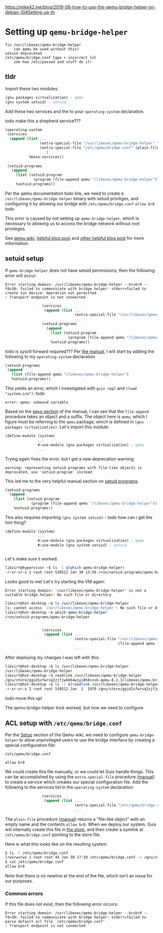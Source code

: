 https://mike42.me/blog/2019-08-how-to-use-the-qemu-bridge-helper-on-debian-10#Setting-up-th

# Setting up `qemu-bridge-helper`

    fix /usr/libexec/qemu-bridge-helper
        can qemu be used without this?
    setuid deprecated
    /etc/qemu/bridge.conf typo + incorrect lol
        see how /etc/passwd and stuff do it!

## tldr

Import these two modules:

```scm
(gnu packages virtualization) ; qemu
(gnu system setuid) ; setuid
```

Add these two services and the to your `operating-system` declaration.

todo make this a shepherd service???

```scm
(operating-system
 (services
  (append (list ...
                (extra-special-file "/usr/libexec/qemu-bridge-helper" "/run/setuid-programs/qemu-bridge-helper")
                (extra-special-file "/etc/qemu/bridge.conf" (plain-file "" "allow br0"))
                ...)
           %base-services))
 ...
 (setuid-programs
   (append
     (list (setuid-program
             (program (file-append qemu "/libexec/qemu-bridge-helper"))))
     %setuid-programs))
```
Per the qemu documentation todo link, we need to create a `/usr/libexec/qemu-bridge-helper` binary with setuid priviliges, and configuring it by allowing our bridge with `/etc/qemu/bridge.conf` `allow br0` todo




This error is caused by not setting up `qemu-bridge-helper`, which is necessary to allowing us to access the bridge network without root privileges.

See [qemu wiki](https://wiki.qemu.org/Features/HelperNetworking), [helpful blog post](https://apiraino.github.io/qemu-bridge-networking/) and [other helpful blog post](https://mike42.me/blog/2019-08-how-to-use-the-qemu-bridge-helper-on-debian-10) for more information.


## setuid setup

If `qemu-bridge-helper` does not have setuid permissions, then the following error will occur:

```
Error starting domain: /usr/libexec/qemu-bridge-helper --br=br0 --fd=30: failed to communicate with bridge helper: stderr=failed to create tun device: Operation not permitted
: Transport endpoint is not connected
```

```scm
                 (services
                  (append (list ...
                                (extra-special-file "/usr/libexec/qemu-bridge-helper" "/run/setuid-programs/qemu-bridge-helper")
                                ...
                 (setuid-programs
                   (append
                     (list (setuid-program
                             (program (file-append qemu "/libexec/qemu-bridge-helper"))))
                     %setuid-programs))
```
todo is sysctl forward required???
Per [the manual](https://guix.gnu.org/cookbook/en/html_node/Network-bridge-for-QEMU.html), I will start by adding the following to my `operating-system` declaration

```scheme
(setuid-programs
 (append
   (list (file-append qemu "/libexec/qemu-bridge-helper")
   %setuid-programs))
```

This yields an error, which I investigated with `guix repl` and `(load "system.scm")`: todo

```
error: qemu: unbound variable
```

Based on the [gexp section](https://guix.gnu.org/manual/en/html_node/G_002dExpressions.html) of the manual, I can see that the `file-append` procedure takes an object and a suffix. The object here is `qemu`, which I figure must be referring to the `qemu` package, which is defined in `(gnu packages virtualization)`. Let's import this module:

```scheme
(define-module (system)
               ...
               #:use-module (gnu packages virtualization) ; qemu
               ...
```

Trying again fixes the error, but I get a new deprecation warning:

```
warning: representing setuid programs with file-like objects is deprecated; use 'setuid-program' instead
```

This led me to the very helpful manual section on [setuid programs](https://guix.gnu.org/manual/en/html_node/Setuid-Programs.html).

```scheme
(setuid-programs
  (append
    (list (setuid-program
            (program (file-append qemu "/libexec/qemu-bridge-helper"))))
    %setuid-programs))
```

This also requires importing `(gnu system setuid)` - todo how can i get the hint thing?

```scheme
(define-module (system)
               ...
               #:use-module (gnu packages virtualization) ; qemu
               #:use-module (gnu system setuid) ; setuid
               ...
```

Let's make sure it worked:

```sh
libvirt@hypervisor ~$ ls -l $(which qemu-bridge-helper)
-r-sr-xr-x 1 root root 539512 Jan 30 13:56 /run/setuid-programs/qemu-bridge-helper
```

Looks good to me! Let's try starting the VM again:

```
Error starting domain: '/usr/libexec/qemu-bridge-helper' is not a suitable bridge helper: No such file or directory
```

```sh
libvirt@hot-desktop ~$ ls /usr/libexec/qemu-bridge-helper
ls: cannot access '/usr/libexec/qemu-bridge-helper': No such file or directory
libvirt@hot-desktop ~$ which qemu-bridge-helper
/run/setuid-programs/qemu-bridge-helper
```


```scheme

                 (services
                  (append (list ...
                                (extra-special-file "/usr/libexec/qemu-bridge-helper"
                                                    (file-append qemu "/libexec/qemu-bridge-helper"))
                                ...
```

After deploying my changes I was left with this:

```sh
libvirt@hot-desktop ~$ ls /usr/libexec/qemu-bridge-helper
/usr/libexec/qemu-bridge-helper
libvirt@hot-desktop ~$ readlink /usr/libexec/qemu-bridge-helper 
/gnu/store/ggid1sfwrvq2zjfjwbk64wjyi8h8cvsb-qemu-8.1.3/libexec/qemu-bridge-helper
libvirt@hot-desktop ~$ ls -l $(readlink /usr/libexec/qemu-bridge-helper)
-r-xr-xr-x 2 root root 539512 Jan  1  1970 /gnu/store/ggid1sfwrvq2zjfjwbk64wjyi8h8cvsb-qemu-8.1.3/libexec/qemu-bridge-helper
```

todo move this up!



The qemu-bridge-helper trick worked, but now we need to configure

## ACL setup with `/etc/qemu/bridge.conf`

Per the [Setup](https://wiki.qemu.org/Features/HelperNetworking#Setup) section of the Qemu wiki, we need to configure `qemu-bridge-helper` to allow unprivileged users to use the bridge interface by creating a special configuration file:

`/etc/qemu/bridge.conf`
```
allow br0
```

We could create this file manually, or we could let Guix handle things. This can be accomplished by using the `extra-special-file` procedure ([manual](https://guix.gnu.org/manual/en/html_node/Base-Services.html)) to create a service which creates our special configuration file. Add the following to the services list in the `operating-system` declaration:

```scm
                 (services
                  (append (list ...
                                (extra-special-file "/etc/qemu/bridge.conf" (plain-file "" "allow br0"))
                                ...
```

The `plain-file` procedure ([manual](https://guix.gnu.org/manual/en/html_node/G_002dExpressions.html)) returns a "file-like object" with an empty name and the contents `allow br0`. When we deploy our system, Guix will internally create this file in [the store](https://guix.gnu.org/manual/en/html_node/The-Store.html), and then create a symlink at `/etc/qemu/bridge.conf` pointing to the store file.

Here is what this looks like on the resulting system:

```sh
$ ls -l /etc/qemu/bridge.conf 
lrwxrwxrwx 1 root root 44 Jan 30 17:19 /etc/qemu/bridge.conf -> /gnu/store/qsg9gci1pjvdpchs1qp98nzc56m36fsm-
$ cat /etc/qemu/bridge.conf 
allow br0
```

Note that there is no newline at the end of the file, which isn't an issue for our purposes.

### Common errors

If this file does not exist, then the following error occurs:

```
Error starting domain: /usr/libexec/qemu-bridge-helper --br=br0 --fd=30: failed to communicate with bridge helper: stderr=failed to parse default acl file `/etc/qemu/bridge.conf'
: Transport endpoint is not connected
```


